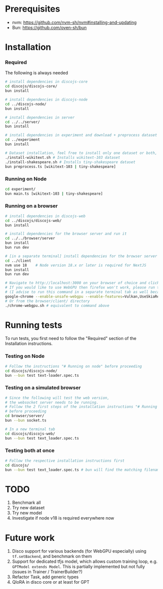 # Prerequisites

-   nvm: https://github.com/nvm-sh/nvm#installing-and-updating
-   Bun: https://github.com/oven-sh/bun

# Installation

### Required

The following is always needed

```sh
# install dependencies in discojs-core
cd discojs/discojs-core/
bun install

# install dependencies in discojs-node
cd ../discojs-node/
bun install

# install dependencies in server
cd ../../server/
bun install

# install dependencies in experiment and download + preprocess dataset
cd ../experiment
bun install

# Dataset installation, feel free to install only one dataset or both, you can later choose which one to preprocess / train on
./install-wikitext.sh # Installs wikitext-103 dataset
./install-shakespeare.sh # Installs tiny-shakespeare dataset
bun preprocess.ts [wikitext-103 | tiny-shakespeare]
```

### Running on Node

```sh
cd experiment/
bun main.ts [wikitext-103 | tiny-shakespeare]
```

### Running on a browser

```sh
# install dependencies in discojs-web
cd ../discojs/discojs-web/
bun install

# install dependencies for the browser server and run it
cd ../../browser/server
bun install
bun run dev

# [in a separate terminal] install dependencies for the browser server and run it
cd ../client
nvm use 18    # Node version 18.x or later is required for NextJS
bun install
bun run dev

# Navigate to http://localhost:3000 on your browser of choice and click on "train"
# If you would like to use WebGPU then firefox won't work, please run the following command to run chrome with WebGPU enabled
# (I advise to run this command in a separate terminal tab as well because you will have logs even in detach mode)
google-chrome --enable-unsafe-webgpu --enable-features=Vulkan,UseSkiaRenderer &
# Or from the browser/client/ directory
./chrome-webgpu.sh # equivalent to command above
```

# Running tests

To run tests, you first need to follow the "Required" section of the Installation instructions.

### Testing on Node

```sh
# Follow the instructions "# Running on node" before proceeding
cd discojs/discojs-node/
bun --bun test text-loader.spec.ts
```

### Testing on a simulated browser

```sh
# Since the following will test the web version,
# the websocket server needs to be running.
# Follow the 2 first steps of the installation instructions "# Running on a browser"
# before proceeding
cd browser/server/
bun --bun socket.ts

# In a new terminal tab
cd discojs/discojs-web/
bun --bun test text_loader.spec.ts
```

### Testing both at once

```sh
# Follow the respective installation instructions first
cd discojs/
bun --bun test text_loader.spec.ts # bun will find the matching filenames under discojs-node and discojs-web
```

# TODO

1. Benchmark all
2. Try new dataset
3. Try new model
4. Investigate if node v18 is required everywhere now

# Future work

1. Disco support for various backends (for WebGPU especially) using `tf.setBackend`, and benchmark on them
2. Support for dedicated tfjs model, which allows custom training loop, e.g. `GPTModel extends Model`. This is partially implemented but not fully (issues in Trainer / TrainerBuilder?)
3. Refactor Task, add generic types
4. QloRA in disco core or at least for GPT
